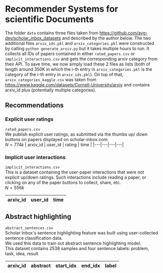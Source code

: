 # Recommender Systems for scientific Documents
The folder `data` contains three files taken from https://github.com/avg-dev/scholar_inbox_datasets and described by the author below.
The two additional files `arxiv_ids.pkl` and `arxiv_categories.pkl` were constructed by calling `python generate_arxiv.py` but it takes multiple hours to run.
It collects all IDs of papers contained in either `rated_papers.csv` or `implicit_interactions.csv` and gets the corresponding arxiv category from their API.
To save time, we now simply load these 2 files as lists (both of length around 350K in which the i-th entry in `arxiv_categories.pkl` is the category of the i-th entry in `arxiv_ids.pkl`). 
On top of that, `arxiv_categories_kaggle.csv` was taken from https://www.kaggle.com/datasets/Cornell-University/arxiv and contains arxiv_id plus (potentially multiple categories).

## Recommendations
### Explicit user ratings
`rated_papers.csv`  
We publish explicit user ratings, as submitted via the thumbs up/ down buttons on papers displayed on scholar-inbox.com.  
$N=774k$
| arxiv_id | user_id | rating | time |
|---|---|---|---|

### Implicit user interactions
`implicit_interactions.csv`  
This is a dataset containing the user-paper interactions that were not explicit up/down ratings.
Such interactions include reading a paper, or clicking on any of the paper buttons to collect, share, etc.  
$N=556k$

| arxiv_id | user_id | time |
|---|---|---|


## Abstract highlighting 
`abstract_sentences.csv`  
Scholar Inbox's sentence highlighting feature was built using user-collected sentence classification data.   
We used this data to train out abstract sentence highlighting model.   
This dataset contains 2538 samples and four sentence labels: problem, task, idea, result


| arxiv_id | abstract | start_idx | end_idx | label |
|---|---|---|---|---|